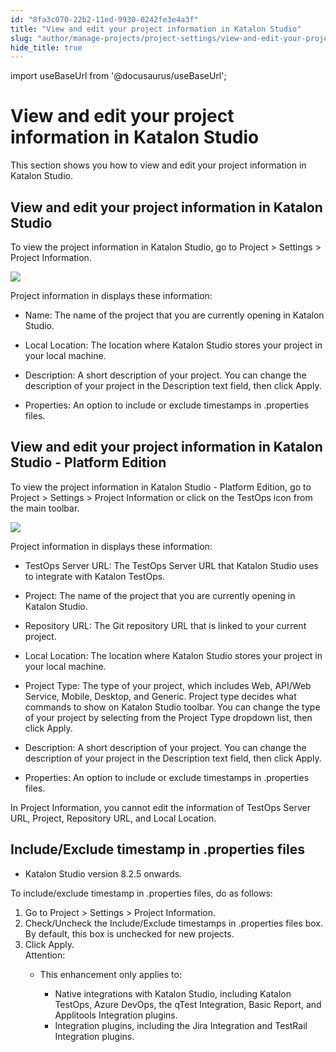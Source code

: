 ```yaml
---
id: "8fa3c070-22b2-11ed-9930-0242fe3e4a3f"
title: "View and edit your project information in Katalon Studio"
slug: "author/manage-projects/project-settings/view-and-edit-your-project-information-in-katalon-studio"
hide_title: true
---
```

import useBaseUrl from '@docusaurus/useBaseUrl';


# <a id="concept-8309" class="anchor_top_offset"/><a id="ariaid-title1" class="anchor_top_offset"/>View and edit your project information in <span xmlns="http://www.w3.org/1999/xhtml" className="ph">Katalon Studio</span> 

<p xmlns="http://www.w3.org/1999/xhtml" className="p">This section shows you how to view and edit your project information in Katalon Studio.</p> 

## <a id="concept-860f874c" class="anchor_top_offset"/>View and edit your project information in <span xmlns="http://www.w3.org/1999/xhtml" className="ph">Katalon Studio</span> 

<p xmlns="http://www.w3.org/1999/xhtml" className="p">To view the project information in <span className="ph">Katalon Studio</span>, go to <span className="ph uicontrol">Project</span> &gt; <span className="ph uicontrol">Settings</span> &gt; <span className="ph uicontrol">Project Information</span>.</p> 
<p xmlns="http://www.w3.org/1999/xhtml" className="p"><img className="image" width={700} src={useBaseUrl("/6628be00-b5a9-11ed-825f-0242cfbc79b5.png")} /></p> 
<p xmlns="http://www.w3.org/1999/xhtml" className="p">Project information in displays these information:</p> 
<div xmlns="http://www.w3.org/1999/xhtml" className="p"><ul className="ul"><li className="li"><p className="p"><span className="ph uicontrol">Name</span>: The name of the project that you are currently opening in Katalon Studio.</p></li><li className="li"><p className="p"><span className="ph uicontrol">Local Location</span>: The location where Katalon Studio stores your project in your local machine.</p></li><li className="li"><p className="p"><span className="ph uicontrol">Description</span>: A short description of your project. You can change the description of your project in the <span className="ph uicontrol">Description</span> text field, then click <span className="ph uicontrol">Apply</span>.</p></li><li className="li"><p className="p"><span className="ph uicontrol">Properties</span>: An option to include or exclude timestamps in .properties files.</p></li></ul></div>

## <a id="concept-1a822743" class="anchor_top_offset"/>View and edit your project information in <span xmlns="http://www.w3.org/1999/xhtml" className="ph">Katalon Studio - Platform Edition</span> 

<p xmlns="http://www.w3.org/1999/xhtml" className="p"> To view the project information in <span className="ph">Katalon Studio - Platform Edition</span>, go to <span className="ph uicontrol">Project</span> &gt; <span className="ph uicontrol">Settings</span> &gt; <span className="ph uicontrol">Project Information</span> or click on the <span className="ph uicontrol">TestOps</span> icon from the main toolbar.</p> 
<p xmlns="http://www.w3.org/1999/xhtml" className="p"><img className="image" width={800} src={useBaseUrl("/c80e00f0-3019-11ed-9930-0242fe3e4a3f.png")} /></p> 
<p xmlns="http://www.w3.org/1999/xhtml" className="p">Project information in   displays these information:</p> 
<ul xmlns="http://www.w3.org/1999/xhtml" className="ul"><li className="li"><p className="p"><span className="ph uicontrol">TestOps Server URL</span>: The TestOps Server URL that Katalon Studio uses to integrate with Katalon TestOps.</p></li><li className="li"><p className="p"><span className="ph uicontrol">Project</span>: The name of the project that you are currently opening in Katalon Studio.</p></li><li className="li"><p className="p"><span className="ph uicontrol">Repository URL</span>: The  Git repository URL that is linked to your current project.</p></li><li className="li"><p className="p"><span className="ph uicontrol">Local Location</span>: The location where Katalon Studio stores your project in your local machine.</p></li><li className="li"><p className="p"><span className="ph uicontrol">Project Type</span>: The type of your project, which includes Web, API/Web Service, Mobile, Desktop, and Generic. Project type decides what commands to show on Katalon Studio toolbar. You can change the type of your project by selecting from the <span className="ph uicontrol">Project Type</span> dropdown list, then click <span className="ph uicontrol">Apply</span>.</p></li><li className="li"><p className="p"><span className="ph uicontrol">Description</span>: A short description of your project. You can change the description of your project in the <span className="ph uicontrol">Description</span> text field, then click <span className="ph uicontrol">Apply</span>.</p></li><li className="li"><p className="p"><span className="ph uicontrol">Properties</span>: An option to include or exclude timestamps in .properties files.</p></li></ul> 
<p xmlns="http://www.w3.org/1999/xhtml" className="p">In Project Information, you cannot edit the information of <span className="ph uicontrol">TestOps Server URL</span>, <span className="ph uicontrol">Project</span>, <span className="ph uicontrol">Repository URL</span>, and <span className="ph uicontrol">Local Location</span>.</p> 

## <a id="task-8423" class="anchor_top_offset"/>Include/Exclude timestamp in .properties files

<div xmlns="http://www.w3.org/1999/xhtml" className="section prereq p"><ul className="ul"><li className="li"><span className="ph">Katalon Studio</span> version 8.2.5 onwards.</li></ul></div>
<section xmlns="http://www.w3.org/1999/xhtml" className="section context">To include/exclude timestamp in .properties files, do as follows:</section> 
<ol xmlns="http://www.w3.org/1999/xhtml" className="ol steps"><li className="li step stepexpand"><span className="ph cmd">Go to <span className="ph uicontrol">Project</span> &gt; <span className="ph uicontrol">Settings</span> &gt; <span className="ph uicontrol">Project Information</span>.</span></li><li className="li step stepexpand"><span className="ph cmd">Check/Uncheck the <span className="ph uicontrol">Include/Exclude timestamps in .properties</span> files box. By default, this box is unchecked for new projects.</span></li><li className="li step stepexpand"><span className="ph cmd">Click <span className="ph uicontrol">Apply</span>.</span><div className="itemgroup info">       <div className="note attention note_attention"><span className="note__title">Attention:</span>          <ul className="ul"><li className="li">             <p className="p">This enhancement only applies to:</p>             <ul className="ul"><li className="li">Native integrations with <span className="ph">Katalon Studio</span>, including <span className="ph">Katalon TestOps</span>, Azure DevOps, the <span className="ph uicontrol">qTest Integration</span>, <span className="ph uicontrol">Basic Report</span>, and <span className="ph uicontrol">Applitools Integration</span> plugins.</li><li className="li">Integration plugins, including the <span className="ph uicontrol">Jira Integration</span> and <span className="ph uicontrol">TestRail Integration</span> plugins.</li></ul>           </li></ul>       </div>     </div></li></ol> 
